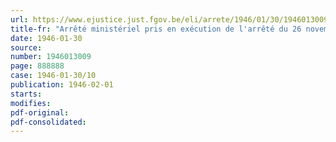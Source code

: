 ```yaml
---
url: https://www.ejustice.just.fgov.be/eli/arrete/1946/01/30/1946013009/justel
title-fr: "Arrêté ministériel pris en exécution de l'arrêté du 26 novembre 1945 relatif à la livraison de produits laitiers et portant suppression de l'inventaire permanent du cheptel bovin (abrogé par AM 23-12-1947)"
date: 1946-01-30
source:
number: 1946013009
page: 888888
case: 1946-01-30/10
publication: 1946-02-01
starts:
modifies:
pdf-original:
pdf-consolidated:
---
```


